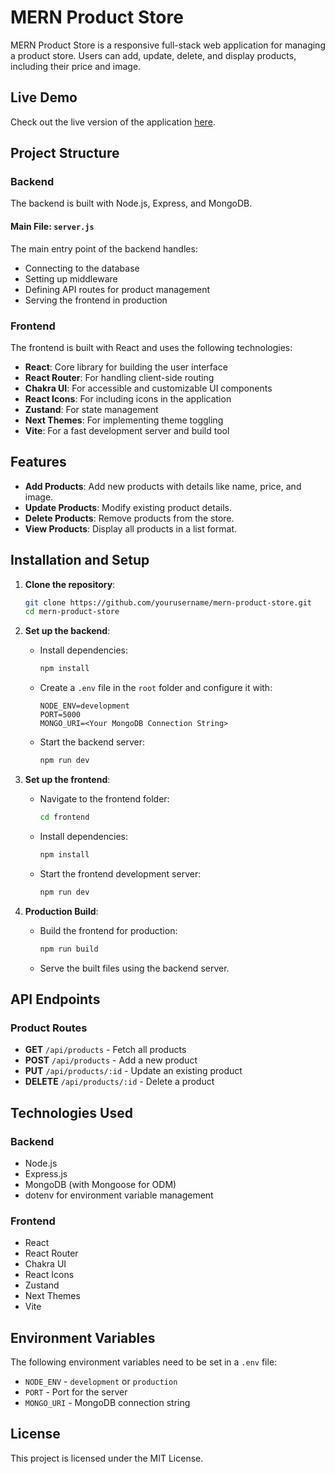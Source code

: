 # MERN Product Store

MERN Product Store is a responsive full-stack web application for managing a product store. Users can add, update, delete, and display products, including their price and image.

## Live Demo
Check out the live version of the application [here](https://mern-product-store-u93h.onrender.com).


## Project Structure

### Backend
The backend is built with Node.js, Express, and MongoDB.

#### Main File: `server.js`
The main entry point of the backend handles:
- Connecting to the database
- Setting up middleware
- Defining API routes for product management
- Serving the frontend in production

### Frontend
The frontend is built with React and uses the following technologies:
- **React**: Core library for building the user interface
- **React Router**: For handling client-side routing
- **Chakra UI**: For accessible and customizable UI components
- **React Icons**: For including icons in the application
- **Zustand**: For state management
- **Next Themes**: For implementing theme toggling
- **Vite**: For a fast development server and build tool

## Features
- **Add Products**: Add new products with details like name, price, and image.
- **Update Products**: Modify existing product details.
- **Delete Products**: Remove products from the store.
- **View Products**: Display all products in a list format.

## Installation and Setup

1. **Clone the repository**:
   ```bash
   git clone https://github.com/yourusername/mern-product-store.git
   cd mern-product-store
   ```

2. **Set up the backend**:

   - Install dependencies:
     ```bash
     npm install
     ```
   - Create a `.env` file in the `root` folder and configure it with:
     ```env
     NODE_ENV=development
     PORT=5000
     MONGO_URI=<Your MongoDB Connection String>
     ```
   - Start the backend server:
     ```bash
     npm run dev
     ```

3. **Set up the frontend**:
   - Navigate to the frontend folder:
     ```bash
     cd frontend
     ```
   - Install dependencies:
     ```bash
     npm install
     ```
   - Start the frontend development server:
     ```bash
     npm run dev
     ```

4. **Production Build**:
   - Build the frontend for production:
     ```bash
     npm run build
     ```
   - Serve the built files using the backend server.

## API Endpoints

### Product Routes
- **GET** `/api/products` - Fetch all products
- **POST** `/api/products` - Add a new product
- **PUT** `/api/products/:id` - Update an existing product
- **DELETE** `/api/products/:id` - Delete a product

## Technologies Used

### Backend
- Node.js
- Express.js
- MongoDB (with Mongoose for ODM)
- dotenv for environment variable management

### Frontend
- React
- React Router
- Chakra UI
- React Icons
- Zustand
- Next Themes
- Vite

## Environment Variables
The following environment variables need to be set in a `.env` file:
- `NODE_ENV` - `development` or `production`
- `PORT` - Port for the server
- `MONGO_URI` - MongoDB connection string

## License
This project is licensed under the MIT License.

